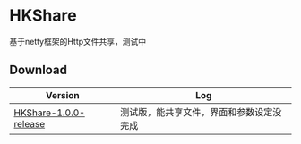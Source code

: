 # HKShare
基于netty框架的Http文件共享，测试中


## Download
Version | Log
--- | ---
[HKShare-1.0.0-release](app/release/HKShare-1.0.0-release.apk?raw=true) | 测试版，能共享文件，界面和参数设定没完成

